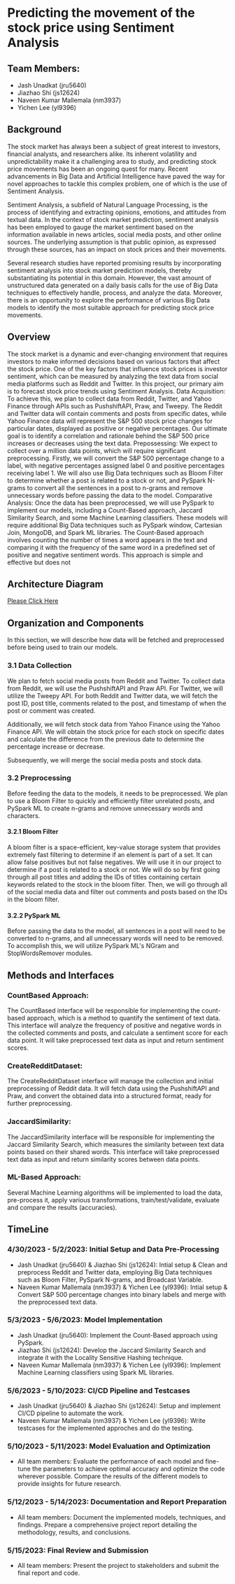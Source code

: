 # **Predicting the movement of the stock price using Sentiment Analysis** 



## Team Members: 

- Jash Unadkat (jru5640)
- Jiazhao Shi (js12624)
- Naveen Kumar Mallemala (nm3937)
- Yichen Lee (yl9396) 



## Background

The stock market has always been a subject of great interest to investors, financial analysts, and researchers alike. Its inherent volatility and unpredictability make it a challenging area to study, and predicting stock price movements has been an ongoing quest for many. Recent advancements in Big Data and Artificial Intelligence have paved the way for novel approaches to tackle this complex problem, one of which is the use of Sentiment Analysis.

Sentiment Analysis, a subfield of Natural Language Processing, is the process of identifying and extracting opinions, emotions, and attitudes from textual data. In the context of stock market prediction, sentiment analysis has been employed to gauge the market sentiment based on the information available in news articles, social media posts, and other online sources. The underlying assumption is that public opinion, as expressed through these sources, has an impact on stock prices and their movements.

Several research studies have reported promising results by incorporating sentiment analysis into stock market prediction models, thereby substantiating its potential in this domain. However, the vast amount of unstructured data generated on a daily basis calls for the use of Big Data techniques to effectively handle, process, and analyze the data. Moreover, there is an opportunity to explore the performance of various Big Data models to identify the most suitable approach for predicting stock price movements.



## Overview

The stock market is a dynamic and ever-changing environment that requires investors to make informed decisions based on various factors that affect the stock price. One of the key factors that influence stock prices is investor sentiment, which can be measured by analyzing the text data from social media platforms such as Reddit and Twitter. In this project, our primary aim is to forecast stock price trends using Sentiment Analysis.
Data Acquisition: To achieve this, we plan to collect data from Reddit, Twitter, and Yahoo Finance through APIs such as PushshiftAPI, Praw, and Tweepy. The Reddit and Twitter data will contain comments and posts from specific dates, while Yahoo Finance data will represent the S&P 500 stock price changes for particular dates, displayed as positive or negative percentages. Our ultimate goal is to identify a correlation and rationale behind the S&P 500 price increases or decreases using the text data.
Prepossessing: We expect to collect over a million data points, which will require significant preprocessing. Firstly, we will convert the S&P 500 percentage change to a label, with negative percentages assigned label 0 and positive percentages receiving label 1. We will also use Big Data techniques such as Bloom Filter to determine whether a post is related to a stock or not, and PySpark N-grams to convert all the sentences in a post to n-grams and remove unnecessary words before passing the data to the model.
Comparative Analysis: Once the data has been preprocessed, we will use PySpark to implement our models, including a Count-Based approach, Jaccard Similarity Search, and some Machine Learning classifiers. These models will require additional Big Data techniques such as PySpark window, Cartesian Join, MongoDB, and Spark ML libraries.
The Count-Based approach involves counting the number of times a word appears in the text and comparing it with the frequency of the same word in a predefined set of positive and negative sentiment words. This approach is simple and effective but does not 





## Architecture Diagram


[Please Click Here](https://drive.google.com/file/d/1MPIQGLnW9QhFf8dUt1a1oq7XwBErhy2A/view?usp=sharing)



## Organization and Components

In this section, we will describe how data will be fetched and preprocessed before being used to train our models.

### 3.1 Data Collection 

We plan to fetch social media posts from Reddit and Twitter. To collect data from Reddit, we will use the PushshiftAPI and Praw API. For Twitter, we will utilize the Tweepy API. For both Reddit and Twitter data, we will fetch the post ID, post title, comments related to the post, and timestamp of when the post or comment was created.

Additionally, we will fetch stock data from Yahoo Finance using the Yahoo Finance API. We will obtain the stock price for each stock on specific dates and calculate the difference from the previous date to determine the percentage increase or decrease.

Subsequently, we will merge the social media posts and stock data.



### 3.2 Preprocessing

Before feeding the data to the models, it needs to be preprocessed. We plan to use a Bloom Filter to quickly and efficiently filter unrelated posts, and PySpark ML to create n-grams and remove unnecessary words and characters.



#### 3.2.1 Bloom Filter

A bloom filter is a space-efficient, key-value storage system that provides extremely fast filtering to determine if an element is part of a set. It can allow false positives but not false negatives. We will use it in our project to determine if a post is related to a stock or not. We will do so by first going through all post titles and adding the IDs of titles containing certain keywords related to the stock in the bloom filter. Then, we will go through all of the social media data and filter out comments and posts based on the IDs in the bloom filter.



#### 3.2.2 PySpark ML 

Before passing the data to the model, all sentences in a post will need to be converted to n-grams, and all unnecessary words will need to be removed. To accomplish this, we will utilize PySpark ML's NGram and StopWordsRemover modules.



## Methods and Interfaces

### **CountBased** Approach:

The CountBased interface will be responsible for implementing the count-based approach, which is a method to quantify the sentiment of text data. This interface will analyze the frequency of positive and negative words in the collected comments and posts, and calculate a sentiment score for each data point. It will take preprocessed text data as input and return sentiment scores.



### **CreateRedditDataset**:

The CreateRedditDataset interface will manage the collection and initial preprocessing of Reddit data. It will fetch data using the PushshiftAPI and Praw, and convert the obtained data into a structured format, ready for further preprocessing.



### **JaccardSimilarity**:

The JaccardSimilarity interface will be responsible for implementing the Jaccard Similarity Search, which measures the similarity between text data points based on their shared words. This interface will take preprocessed text data as input and return similarity scores between data points.


### **ML-Based Approach**:

Several Machine Learning algorithms will be implemented to load the data, pre-process it, apply various transformations, train/test/validate, evaluate and compare the results (accuracies). 




## TimeLine

### **4/30/2023 - 5/2/2023: Initial Setup and Data Pre-Processing**

- Jash Unadkat (jru5640) & Jiazhao Shi (js12624): Intial setup & Clean and preprocess Reddit and Twitter data, employing Big Data techniques such as Bloom Filter, PySpark N-grams, and Broadcast Variable.
- Naveen Kumar Mallemala (nm3937) & Yichen Lee (yl9396): Intial setup & Convert S&P 500 percentage changes into binary labels and merge with the preprocessed text data.

### **5/3/2023 - 5/6/2023: Model Implementation**

- Jash Unadkat (jru5640): Implement the Count-Based approach using PySpark.
- Jiazhao Shi (js12624): Develop the Jaccard Similarity Search and integrate it with the Locality Sensitive Hashing technique.
- Naveen Kumar Mallemala (nm3937) & Yichen Lee (yl9396): Implement Machine Learning classifiers using Spark ML libraries.


### **5/6/2023 - 5/10/2023: CI/CD Pipeline and Testcases**

- Jash Unadkat (jru5640) & Jiazhao Shi (js12624): Setup and implement CI/CD pipeline to automate the work.
- Naveen Kumar Mallemala (nm3937) & Yichen Lee (yl9396): Write testcases for the implemented approches and do the testing. 

### **5/10/2023 - 5/11/2023: Model Evaluation and Optimization**

- All team members: Evaluate the performance of each model and fine-tune the parameters to achieve optimal accuracy and optimize the code wherever possible. Compare the results of the different models to provide insights for future research.

### **5/12/2023 - 5/14/2023: Documentation and Report Preparation**

- All team members: Document the implemented models, techniques, and findings. Prepare a comprehensive project report detailing the methodology, results, and conclusions.

### **5/15/2023: Final Review and Submission**

- All team members: Present the project to stakeholders and submit the final report and code.
